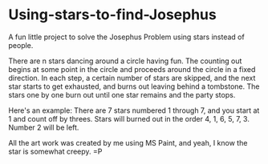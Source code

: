 # Using-stars-to-find-Josephus

A fun little project to solve the Josephus Problem using stars instead of people.

There are n stars dancing around a circle having fun. The counting out begins at some point in the circle 
and proceeds around the circle in a fixed direction. In each step, a certain number of stars are skipped, 
and the next star starts to get exhausted, and burns out leaving behind a tombstone. 
The stars one by one burn out until one star remains and the party stops.

Here's an example: There are 7 stars numbered 1 through 7, and you start at 1 and count off by threes.
Stars will burned out in the order 4, 1, 6, 5, 7, 3. Number 2 will be left. 

All the art work was created by me using MS Paint, and yeah, I know the star is somewhat creepy. =P
